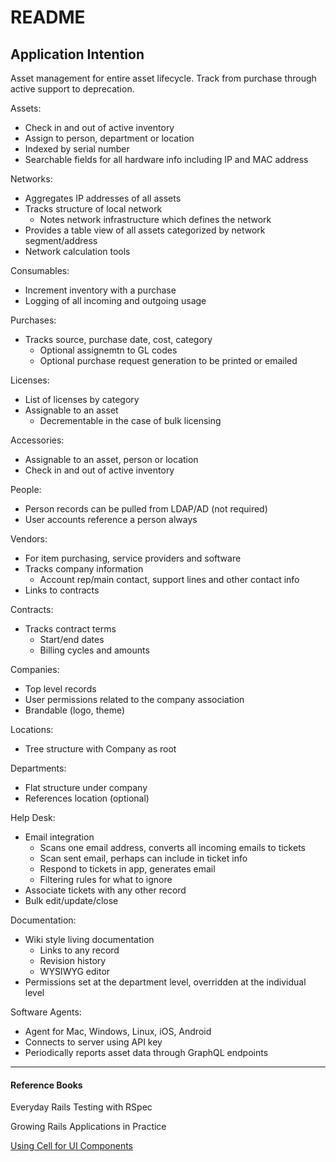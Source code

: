 # README

## Application Intention

Asset management for entire asset lifecycle. Track from purchase through active support to deprecation.

Assets:

* Check in and out of active inventory
* Assign to person, department or location
* Indexed by serial number
* Searchable fields for all hardware info including IP and MAC address

Networks:

* Aggregates IP addresses of all assets
* Tracks structure of local network
  * Notes network infrastructure which defines the network
* Provides a table view of all assets categorized by network segment/address
* Network calculation tools

Consumables:

* Increment inventory with a purchase
* Logging of all incoming and outgoing usage

Purchases:

* Tracks source, purchase date, cost, category
  * Optional assignemtn to GL codes
  * Optional purchase request generation to be printed or emailed

Licenses:

* List of licenses by category
* Assignable to an asset
  * Decrementable in the case of bulk licensing

Accessories:

* Assignable to an asset, person or location
* Check in and out of active inventory

People:

* Person records can be pulled from LDAP/AD (not required)
* User accounts reference a person always

Vendors:

* For item purchasing, service providers and software
* Tracks company information
  * Account rep/main contact, support lines and other contact info
* Links to contracts

Contracts:

* Tracks contract terms
  * Start/end dates
  * Billing cycles and amounts

Companies:

* Top level records
* User permissions related to the company association
* Brandable (logo, theme)

Locations:

* Tree structure with Company as root

Departments:

* Flat structure under company
* References location (optional)

Help Desk:

* Email integration
  * Scans one email address, converts all incoming emails to tickets
  * Scan sent email, perhaps can include in ticket info
  * Respond to tickets in app, generates email
  * Filtering rules for what to ignore
* Associate tickets with any other record
* Bulk edit/update/close

Documentation:

* Wiki style living documentation
  * Links to any record
  * Revision history
  * WYSIWYG editor
* Permissions set at the department level, overridden at the individual level

Software Agents:

* Agent for Mac, Windows, Linux, iOS, Android
* Connects to server using API key
* Periodically reports asset data through GraphQL endpoints

---

#### Reference Books

Everyday Rails Testing with RSpec

Growing Rails Applications in Practice

[Using Cell for UI Components](https://getflywheel.com/layout/how-to-build-ui-components-in-rails/)